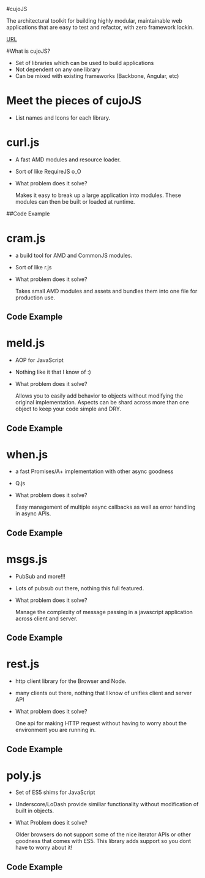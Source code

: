 
#cujoJS

The architectural toolkit for building highly modular, maintainable web
applications that are easy to test and refactor, with zero framework lockin.

[URL](http://www.cujojs.com)


#What is cujoJS?

* Set of libraries which can be used to build applications
* Not dependent on any one library
* Can be mixed with existing frameworks (Backbone, Angular, etc)


# Meet the pieces of cujoJS

* List names and Icons for each library. 


# curl.js

* A fast AMD modules and resource loader. 

* Sort of like RequireJS o_O

* What problem does it solve?

  Makes it easy to break up a large application into modules. These modules can
  then be built or loaded at runtime. 

##Code Example



# cram.js

* a build tool for AMD and CommonJS modules. 

* Sort of like r.js

* What problem does it solve?

  Takes small AMD modules and assets and bundles them into one file for
  production use. 

## Code Example


# meld.js

* AOP for JavaScript

* Nothing like it that I know of :) 

* What problem does it solve?

  Allows you to easily add behavior to objects without modifying the original
  implementation. Aspects can be shard across more than one object to keep your
  code simple and DRY. 

## Code Example

# when.js

* a fast Promises/A+ implementation with other async goodness

* Q.js

* What problem does it solve?

  Easy management of multiple async callbacks as well as error handling in async
  APIs. 

## Code Example

# msgs.js

* PubSub and more!!!

* Lots of pubsub out there, nothing this full featured. 

* What problem does it solve?

  Manage the complexity of message passing in a javascript application across
  client and server. 

## Code Example

# rest.js

* http client library for the Browser and Node. 

* many clients out there, nothing that I know of unifies client and server API

* What problem does it solve?

  One api for making HTTP request without having to worry about the environment
  you are running in. 

## Code Example

# poly.js

* Set of ES5 shims for JavaScript

* Underscore/LoDash provide similiar functionality without modification of built in
  objects. 

* What Problem does it solve?

  Older browsers do not support some of the nice iterator APIs or other goodness
  that comes with ES5. This library adds support so you dont have to worry about
  it!

## Code Example

